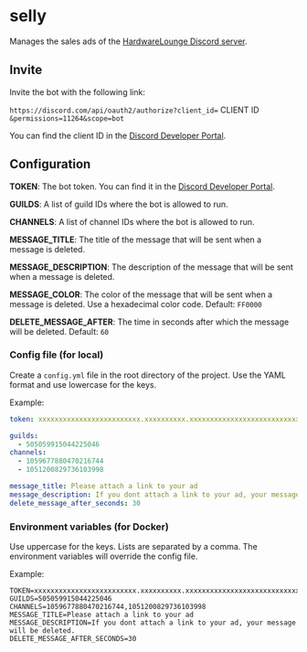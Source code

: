 # selly

Manages the sales ads of the [HardwareLounge Discord server](https://discord.gg/WYXvsZGEHj "Join the Discord server").

## Invite

Invite the bot with the following link:

`https://discord.com/api/oauth2/authorize?client_id=` CLIENT ID `&permissions=11264&scope=bot`

You can find the client ID in the [Discord Developer Portal](https://discord.com/developers/applications "Discord Developer Portal").

## Configuration

**TOKEN**: The bot token. You can find it in the [Discord Developer Portal](https://discord.com/developers/applications "Discord Developer Portal").

**GUILDS**: A list of guild IDs where the bot is allowed to run.

**CHANNELS**: A list of channel IDs where the bot is allowed to run.

**MESSAGE_TITLE**: The title of the message that will be sent when a message is deleted.

**MESSAGE_DESCRIPTION**: The description of the message that will be sent when a message is deleted.

**MESSAGE_COLOR**: The color of the message that will be sent when a message is deleted. Use a hexadecimal color code. Default: `FF0000`

**DELETE_MESSAGE_AFTER**: The time in seconds after which the message will be deleted. Default: `60`

### Config file (for local)

Create a `config.yml` file in the root directory of the project. Use the YAML format and use lowercase for the keys.

Example:

```yaml
token: xxxxxxxxxxxxxxxxxxxxxxxxx.xxxxxxxxxx.xxxxxxxxxxxxxxxxxxxxxxxxxxxxxx

guilds:
  - 505059915044225046
channels:
  - 1059677880470216744
  - 1051200829736103998

message_title: Please attach a link to your ad
message_description: If you dont attach a link to your ad, your message will be deleted.
delete_message_after_seconds: 30
```

### Environment variables (for Docker)

Use uppercase for the keys. Lists are separated by a comma. The environment variables will override the config file.

Example:

```
TOKEN=xxxxxxxxxxxxxxxxxxxxxxxxx.xxxxxxxxxx.xxxxxxxxxxxxxxxxxxxxxxxxxxxxxx
GUILDS=505059915044225046
CHANNELS=1059677880470216744,1051200829736103998
MESSAGE_TITLE=Please attach a link to your ad
MESSAGE_DESCRIPTION=If you dont attach a link to your ad, your message will be deleted.
DELETE_MESSAGE_AFTER_SECONDS=30
```
